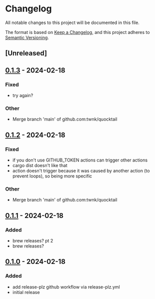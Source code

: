 # Changelog
All notable changes to this project will be documented in this file.

The format is based on [Keep a Changelog](https://keepachangelog.com/en/1.0.0/),
and this project adheres to [Semantic Versioning](https://semver.org/spec/v2.0.0.html).

## [Unreleased]

## [0.1.3](https://github.com/twnk/quocktail/compare/v0.1.2...v0.1.3) - 2024-02-18

### Fixed
- try again?

### Other
- Merge branch 'main' of github.com:twnk/quocktail

## [0.1.2](https://github.com/twnk/quocktail/compare/v0.1.1...v0.1.2) - 2024-02-18

### Fixed
- if you don't use GITHUB_TOKEN actions can trigger other actions
- cargo dist doesn't like that
- action doesn't trigger because it was caused by another action (to prevent loops), so being more specific

### Other
- Merge branch 'main' of github.com:twnk/quocktail

## [0.1.1](https://github.com/twnk/quocktail/compare/v0.1.0...v0.1.1) - 2024-02-18

### Added
- brew releases? pt 2
- brew releases?

## [0.1.0](https://github.com/twnk/quocktail/releases/tag/v0.1.0) - 2024-02-18

### Added
- add release-plz github workflow via release-plz.yml
- initial release
